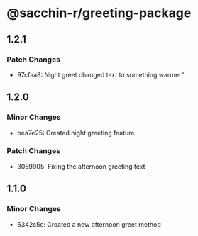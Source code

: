# @sacchin-r/greeting-package

## 1.2.1

### Patch Changes

- 97cfaa8: Night greet changed text to something warmer"

## 1.2.0

### Minor Changes

- bea7e25: Created night greeting feature

### Patch Changes

- 3059005: Fixing the afternoon greeting text

## 1.1.0

### Minor Changes

- 6342c5c: Created a new afternoon greet method
